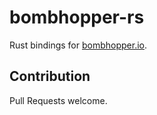 # bombhopper-rs
Rust bindings for [bombhopper.io](bombhoppper.io).

## Contribution
Pull Requests welcome.